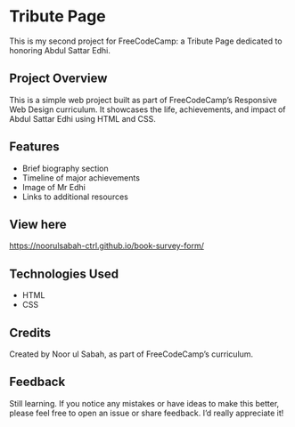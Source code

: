 # Tribute Page

This is my second project for FreeCodeCamp: a Tribute Page dedicated to honoring Abdul Sattar Edhi.

## Project Overview

This is a simple web project built as part of FreeCodeCamp’s Responsive Web Design curriculum. It showcases the life, achievements, and impact of Abdul Sattar Edhi using HTML and CSS.

## Features

- Brief biography section
- Timeline of major achievements
- Image of Mr Edhi
- Links to additional resources

## View here

https://noorulsabah-ctrl.github.io/book-survey-form/

## Technologies Used

- HTML
- CSS

## Credits

Created by Noor ul Sabah, as part of FreeCodeCamp’s curriculum.

## Feedback

Still learning. If you notice any mistakes or have ideas to make this better, please feel free to open an issue or share feedback. I’d really appreciate it!
